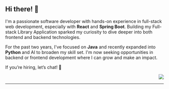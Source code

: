 ## Hi there! 👋

<!--
**danielleroslund/danielleroslund** is a ✨ _special_ ✨ repository because its `README.md` (this file) appears on your GitHub profile. -->
I'm a passionate software developer with hands-on experience in full-stack web development, especially with **React** and **Spring Boot**. Building my Full-stack Library Application sparked my curiosity to dive deeper into both frontend and backend technologies.

For the past two years, I've focused on **Java** and recently expanded into **Python** and AI to broaden my skill set. I'm now seeking opportunities in backend or frontend development where I can grow and make an impact.

If you’re hiring, let’s chat! 🚀

<p align="right">
  <img src="https://api.boot.dev/v1/users/public/5f7f0ecc-4b0e-4c8c-922f-60ce049d616a/thumbnail" >
</p>

---

